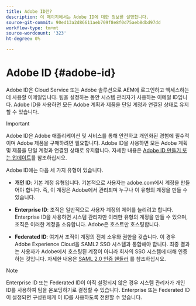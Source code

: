```yaml
---
title: Adobe ID란?
description: 이 페이지에서는 Adobe ID에 대한 정보를 설명합니다.
source-git-commit: 90ed13a2d86611aeb709f8e8f0d75aeb8dbd97dd
workflow-type: tm+mt
source-wordcount: '323'
ht-degree: 0%

---
```



# Adobe ID {#adobe-id}

Adobe ID은 Cloud Service 또는 Adobe 솔루션으로 AEM에 로그인하고 액세스하는 데 사용할 이메일입니다. 팀을 설정하는 동안 시스템 관리자가 사용하는 이메일 ID입니다. Adobe ID을 사용하면 모든 Adobe 계획과 제품을 단일 계정과 연결된 상태로 유지할 수 있습니다.

>[!IMPORTANT]
>Adobe ID은 Adobe 애플리케이션 및 서비스를 통해 안전하고 개인화된 경험에 필수적이며 Adobe 제품을 구매하려면 필요합니다. Adobe ID을 사용하면 모든 Adobe 계획 및 제품을 단일 계정과 연결된 상태로 유지합니다. 자세한 내용은 [Adobe ID 만들기 또는 업데이트](https://helpx.adobe.com/ca/manage-account/using/create-update-adobe-id.html#HowtocreateorupdateyourAdobeID)를 참조하십시오.

Adobe ID에는 다음 세 가지 유형이 있습니다.

* **개인 ID**: 기본 계정 유형입니다. 기본적으로 사용자는 adobe.com에서 계정을 만들어야 합니다. 즉, 이 계정은 Adobe에서 관리되며 누구나 이 유형의 계정을 만들 수 있습니다.

* **Enterprise ID**: 조직은 일반적으로 사용자 계정의 제어를 늘리려고 합니다. Enterprise ID을 사용하면 시스템 관리자만 이러한 유형의 계정을 만들 수 있으며, 조직은 이러한 계정을 소유합니다. Adobe은 호스트만 호스팅합니다.

* **Federated ID**: 여기서 조직이 계정의 전체 소유와 권한을 갖습니다. 이 경우 Adobe Experience Cloud을 SAML2 SSO 시스템과 통합해야 합니다. 최종 결과는 사용자가 Adobe에서 호스팅된 계정이 아니라 회사의 SSO 시스템에 대해 인증하는 것입니다. 자세한 내용은 [SAML 2.0 인증 핸들러](https://experienceleague.adobe.com/docs/experience-manager-65/administering/security/saml-2-0-authenticationhandler.html?lang=en) 를 참조하십시오.

>[!NOTE]
>Enterprise ID 또는 Federated ID이 아직 설정되지 않은 경우 시스템 관리자가 개인 ID를 사용하여 팀을 온보딩하기로 결정할 수 있습니다. Enterprise 또는 Federated ID이 설정되면 구성원에게 이 ID를 사용하도록 전환할 수 있습니다.